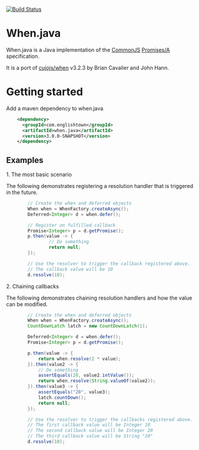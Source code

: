 [![Build Status](https://travis-ci.org/ef-labs/when.java.png?branch=develop)](https://travis-ci.org/ef-labs/when.java)

When.java
=========

When.java is a Java implementation of the [CommonJS](http://wiki.commonjs.org/wiki/Promises) [Promises/A](http://wiki.commonjs.org/wiki/Promises/A) specification.

It is a port of [cujojs/when](https://github.com/cujojs/when) v3.2.3 by Brian Cavalier and John Hann.


Getting started
================

Add a maven dependency to when.java
```xml
    <dependency>
      <groupId>com.englishtown</groupId>
      <artifactId>when.java</artifactId>
      <version>3.0.0-SNAPSHOT</version>
    </dependency>
```

Examples
---------

1\. The most basic scenario

The following demonstrates registering a resolution handler that is triggered in the future.

```java
        // Create the when and deferred objects
        When when = WhenFactory.createAsync();
        Deferred<Integer> d = when.defer();

        // Register on fulfilled callback
        Promise<Integer> p = d.getPromise();
        p.then(value -> {
                // Do something
                return null;
        });

        // Use the resolver to trigger the callback registered above.
        // The callback value will be 10
        d.resolve(10);

```

2\. Chaining callbacks

The following demonstrates chaining resolution handlers and how the value can be modified.

```java
        // Create the when and deferred objects
        When when = WhenFactory.createAsync();
        CountDownLatch latch = new CountDownLatch(1);

        Deferred<Integer> d = when.defer();
        Promise<Integer> p = d.getPromise();

        p.then(value -> {
            return when.resolve(2 * value);
        }).then(value2 -> {
            // Do something
            assertEquals(20, value2.intValue());
            return when.resolve(String.valueOf(value2));
        }).then(value3 -> {
            assertEquals("20", value3);
            latch.countDown();
            return null;
        });

        // Use the resolver to trigger the callbacks registered above.
        // The first callback value will be Integer 10
        // The second callback value will be Integer 20
        // The third callback value will be String "20"
        d.resolve(10);
        
        
```
